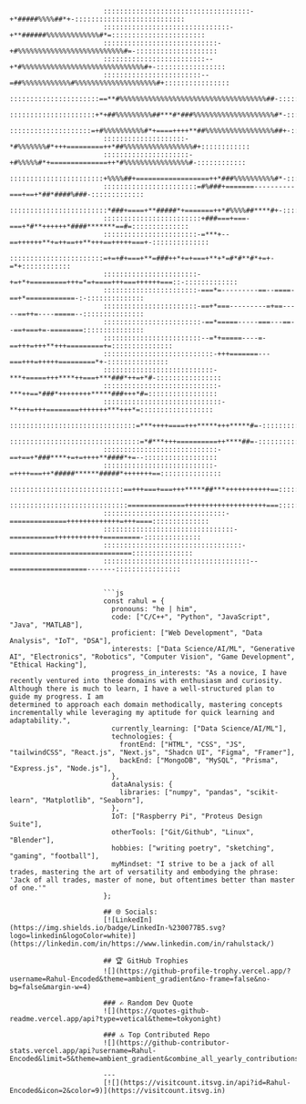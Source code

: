                            ::::::::::::::::::::::::::::::::::::-+*#####%%%%##*+-:::::::::::::::::::::::::::          
                           :::::::::::::::::::::::::::::::-+**######%%%%%%%%%%%%%#*=:::::::::::::::::::::::          
                           ::::::::::::::::::::::::::::-+#%%%%%%%%%%%%%%%%%%%%%%%%%%#=-::::::::::::::::::::          
                           :::::::::::::::::::::::::--+*#%%%%%%%%%%%%%%%%%%%%%%%%%%%%%%#+-:::::::::::::::::          
                           ::::::::::::::::::::::::--=##%%%%%%%%%%%%#%%%%%%%%%%%%%%%%%%%%#+::::::::::::::::          
                           ::::::::::::::::::::::==**#%%%%%%%%%%%%%%%%%%%%%%%%%%%%%%%%%%%%##-::::::::::::::          
                           :::::::::::::::::::::+*+##%%%%%%%%%##***#*###%%%%%%%%%%%%%%%%%%%%#*-::::::::::::          
                           ::::::::::::::::::::=+#%%%%%%%%%%#*+====++++**##%%%%%%%%%%%%%%%%%##+-:::::::::::          
                           ::::::::::::::::::::-*#%%%%%%%#*+++=========++*##%%%%%%%%%%%%%%%%%#+::::::::::::          
                           :::::::::::::::::::::-+#%%%%%#*+==============++*#%%%%%%%%%%%%%%%%#-::::::::::::          
                           :::::::::::::::::::::::+%%%%##+==================++*###%%%%%%%%%%#*-::::::::::::          
                           :::::::::::::::::::::::=#%###+=======----------===+==+*##*####%###-:::::::::::::          
                           ::::::::::::::::::::::::*###+====+**#####*+=======++*#%%%%##****#+-:::::::::::::          
                           ::::::::::::::::::::::::+###===+===-===+*#**++++++*####*******==#=::::::::::::::          
                           :::::::::::::::::::::::-=***+--==++++++**+=++==++**+++==+++++===+-::::::::::::::          
                           :::::::::::::::::::::::=+=+#+===+**=###++*+=+===+**+*=#*#**#*+=+-=*+::::::::::::          
                           :::::::::::::::::::::::-+=+*+=========+++=*=+====+++===++++++===::-:::::::::::::          
                           :::::::::::::::::::::::-===*=---------==--====-==+*============-:-::::::::::::::          
                           :::::::::::::::::::::::-==+*===---------=+==-----==++=----=====--:::::::::::::::          
                           ::::::::::::::::::::::::-==*=====-----===---==--==+===+=-========:::::::::::::::          
                           ::::::::::::::::::::::::--=*+=====----=-==+++=+++**+++=========+=:::::::::::::::          
                           :::::::::::::::::::::::::::-+++=======---===+++=+++++=========*+-:::::::::::::::          
                           :::::::::::::::::::::::::::-***+=====+++****++===+***###*++=+*#-::::::::::::::::          
                           ::::::::::::::::::::::::::::-***++==*###*++++++++*****###+++*#=:::::::::::::::::          
                           :::::::::::::::::::::::::::::-**+++=+++========+++++++***+++*=::::::::::::::::::          
                           :::::::::::::::::::::::::::::::=***++++====+++*****+++*****#=-::::::::::::::::::          
                           ::::::::::::::::::::::::::::::::=*#***+++==========++****##=-:::::::::::::::::::          
                           ::::::::::::::::::::::::::::-==+==+*###****+=+=++++**####*+=--::::::::::::::::::          
                           :::::::::::::::::::::::::::-=++++===++*#####******#####*+++++++==:::::::::::::::          
                           ::::::::::::::::::::::::::::==+++===+===+++*****##***+++++++++++==::::::::::::::          
                           :::::::::::::::::::::::::::::==============++++++++++++++++++++===::::::::::::::          
                           ::::::::::::::::::::::::::::::-==============+++++++++++++=+++====::::::::::::::          
                           ::::::::::::::::::::::::::::::::-===========++++++++++++=========-::::::::::::::          
                           ::::::::::::::::::::::::::::::::::-==============================:::::::::::::::          
                           ::::::::::::::::::::::::::::::::::::--===================-------::::::::::::::::
                           
                           
                           ```js
                           const rahul = {
                             pronouns: "he | him",
                             code: ["C/C++", "Python", "JavaScript", "Java", "MATLAB"],
                             proficient: ["Web Development", "Data Analysis", "IoT", "DSA"],
                             interests: ["Data Science/AI/ML", "Generative AI", "Electronics", "Robotics", "Computer Vision", "Game Development", "Ethical Hacking"],
                             progress_in_interests: "As a novice, I have recently ventured into these domains with enthusiasm and curiosity. Although there is much to learn, I have a well-structured plan to guide my progress. I am                                                       determined to approach each domain methodically, mastering concepts incrementally while leveraging my aptitude for quick learning and adaptability.",
                             currently_learning: ["Data Science/AI/ML"],
                             technologies: {
                               frontEnd: ["HTML", "CSS", "JS", "tailwindCSS", "React.js", "Next.js", "Shadcn UI", "Figma", "Framer"],
                               backEnd: ["MongoDB", "MySQL", "Prisma", "Express.js", "Node.js"],
                             },
                             dataAnalysis: {
                               libraries: ["numpy", "pandas", "scikit-learn", "Matplotlib", "Seaborn"],
                             },
                             IoT: ["Raspberry Pi", "Proteus Design Suite"],
                             otherTools: ["Git/Github", "Linux", "Blender"],
                             hobbies: ["writing poetry", "sketching", "gaming", "football"],
                             myMindset: "I strive to be a jack of all trades, mastering the art of versatility and embodying the phrase: 'Jack of all trades, master of none, but oftentimes better than master of one.'"
                           };

                           ## 🌐 Socials:
                           [![LinkedIn](https://img.shields.io/badge/LinkedIn-%230077B5.svg?logo=linkedin&logoColor=white)](https://linkedin.com/in/https://www.linkedin.com/in/rahulstack/) 

                           ## 🏆 GitHub Trophies
                           ![](https://github-profile-trophy.vercel.app/?username=Rahul-Encoded&theme=ambient_gradient&no-frame=false&no-bg=false&margin-w=4)
                           
                           ### ✍️ Random Dev Quote
                           ![](https://quotes-github-readme.vercel.app/api?type=vetical&theme=tokyonight)

                           ### 🔝 Top Contributed Repo
                           ![](https://github-contributor-stats.vercel.app/api?username=Rahul-Encoded&limit=5&theme=ambient_gradient&combine_all_yearly_contributions=true)
                           
                           ---
                           [![](https://visitcount.itsvg.in/api?id=Rahul-Encoded&icon=2&color=9)](https://visitcount.itsvg.in)
                                                                                                   
                                                                        
                                                                                                    
                                                                                                    
                                                                                                    
                                                                                                    
                                                                                                    
                                                                                                    
                                                                                                    
                                                                                                    
                                                                                                    
                                                                                                    
